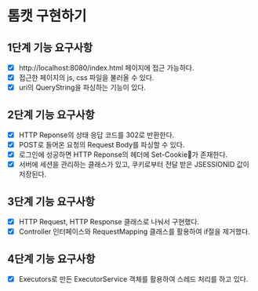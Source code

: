 # 톰캣 구현하기

## 1단계 기능 요구사항
- [x] http://localhost:8080/index.html 페이지에 접근 가능하다.
- [x] 접근한 페이지의 js, css 파일을 불러올 수 있다.
- [x] uri의 QueryString을 파싱하는 기능이 있다.

## 2단계 기능 요구사항
- [x] HTTP Reponse의 상태 응답 코드를 302로 반환한다.
- [x] POST로 들어온 요청의 Request Body를 파싱할 수 있다.
- [x] 로그인에 성공하면 HTTP Reponse의 헤더에 Set-Cookie가 존재한다.
- [x] 서버에 세션을 관리하는 클래스가 있고, 쿠키로부터 전달 받은 JSESSIONID 값이 저장된다.

## 3단계 기능 요구사항
- [x] HTTP Request, HTTP Response 클래스로 나눠서 구현했다.
- [x] Controller 인터페이스와 RequestMapping 클래스를 활용하여 if절을 제거했다.

## 4단계 기능 요구사항
- [x] Executors로 만든 ExecutorService 객체를 활용하여 스레드 처리를 하고 있다.
